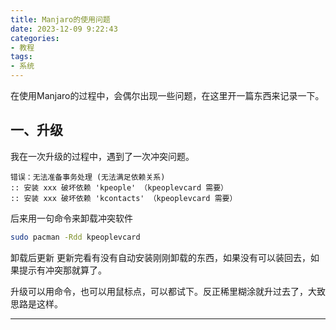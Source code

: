```yaml
---
title: Manjaro的使用问题
date: 2023-12-09 9:22:43
categories: 
- 教程
tags:
- 系统
---
```


在使用Manjaro的过程中，会偶尔出现一些问题，在这里开一篇东西来记录一下。

一、升级
---

我在一次升级的过程中，遇到了一次冲突问题。
```
错误：无法准备事务处理 (无法满足依赖关系)
:: 安装 xxx 破坏依赖 'kpeople' （kpeoplevcard 需要）
:: 安装 xxx 破坏依赖 'kcontacts' （kpeoplevcard 需要）
```
后来用一句命令来卸载冲突软件
```bash
sudo pacman -Rdd kpeoplevcard
```
卸载后更新
更新完看有没有自动安装刚刚卸载的东西，如果没有可以装回去，如果提示有冲突那就算了。

升级可以用命令，也可以用鼠标点，可以都试下。反正稀里糊涂就升过去了，大致思路是这样。

---

